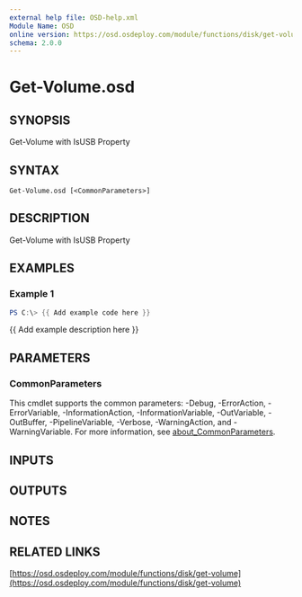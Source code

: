 ```yaml
---
external help file: OSD-help.xml
Module Name: OSD
online version: https://osd.osdeploy.com/module/functions/disk/get-volume
schema: 2.0.0
---
```


# Get-Volume.osd

## SYNOPSIS
Get-Volume with IsUSB Property

## SYNTAX

```
Get-Volume.osd [<CommonParameters>]
```

## DESCRIPTION
Get-Volume with IsUSB Property

## EXAMPLES

### Example 1
```powershell
PS C:\> {{ Add example code here }}
```

{{ Add example description here }}

## PARAMETERS

### CommonParameters
This cmdlet supports the common parameters: -Debug, -ErrorAction, -ErrorVariable, -InformationAction, -InformationVariable, -OutVariable, -OutBuffer, -PipelineVariable, -Verbose, -WarningAction, and -WarningVariable. For more information, see [about_CommonParameters](http://go.microsoft.com/fwlink/?LinkID=113216).

## INPUTS

## OUTPUTS

## NOTES

## RELATED LINKS

[https://osd.osdeploy.com/module/functions/disk/get-volume](https://osd.osdeploy.com/module/functions/disk/get-volume)

